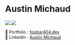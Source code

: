 # Austin Michaud

<a href="https://github.com/anuraghazra/github-readme-stats">
  <img align="center" src="https://github-readme-stats.vercel.app/api?username=foobar404&count_private=true&show_icons=true&include_all_commits=true&hide_border=true&hide_title=true" />
</a>
<a href="https://github.com/anuraghazra/github-readme-stats">
  <img align="center" src="https://github-readme-stats.vercel.app/api/top-langs/?username=foobar404&langs_count=6&hide_title=true&hide_border=true&layout=compact" />
</a>

🧒 Portfolio : [foobar404.dev](https://foobar404.dev)  
👥 Linkedin : [Austin Michaud](https://www.linkedin.com/in/austin-michaud-9b25aa141/)  

